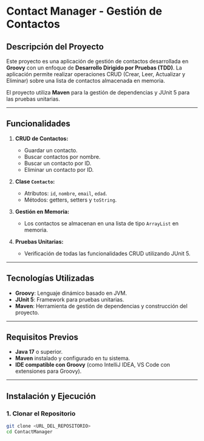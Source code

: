 # Contact Manager - Gestión de Contactos

## Descripción del Proyecto
Este proyecto es una aplicación de gestión de contactos desarrollada en **Groovy** con un enfoque de **Desarrollo Dirigido por Pruebas (TDD)**. La aplicación permite realizar operaciones CRUD (Crear, Leer, Actualizar y Eliminar) sobre una lista de contactos almacenada en memoria. 

El proyecto utiliza **Maven** para la gestión de dependencias y JUnit 5 para las pruebas unitarias.

---

## Funcionalidades
1. **CRUD de Contactos:**
   - Guardar un contacto.
   - Buscar contactos por nombre.
   - Buscar un contacto por ID.
   - Eliminar un contacto por ID.
   
2. **Clase `Contacto`:**
   - Atributos: `id`, `nombre`, `email`, `edad`.
   - Métodos: getters, setters y `toString`.

3. **Gestión en Memoria:**
   - Los contactos se almacenan en una lista de tipo `ArrayList` en memoria.

4. **Pruebas Unitarias:**
   - Verificación de todas las funcionalidades CRUD utilizando JUnit 5.

---

## Tecnologías Utilizadas
- **Groovy**: Lenguaje dinámico basado en JVM.
- **JUnit 5**: Framework para pruebas unitarias.
- **Maven**: Herramienta de gestión de dependencias y construcción del proyecto.

---

## Requisitos Previos
- **Java 17** o superior.
- **Maven** instalado y configurado en tu sistema.
- **IDE compatible con Groovy** (como IntelliJ IDEA, VS Code con extensiones para Groovy).

---

## Instalación y Ejecución

### 1. Clonar el Repositorio
```bash
git clone <URL_DEL_REPOSITORIO>
cd ContactManager
